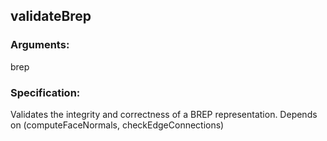 ## validateBrep
### Arguments: 
brep
### Specification: 
Validates the integrity and correctness of a BREP representation. Depends on (computeFaceNormals, checkEdgeConnections)
